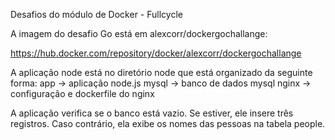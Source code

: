 Desafios do módulo de Docker - Fullcycle

A imagem do desafio Go está em alexcorr/dockergochallange:

https://hub.docker.com/repository/docker/alexcorr/dockergochallange


A aplicação node está no diretório node que está organizado da seguinte forma:
app -> aplicação node.js 
mysql -> banco de dados mysql
nginx -> configuração e dockerfile do nginx

A aplicação verifica se o banco está vazio. Se estiver, ele insere três registros. Caso contrário, ela exibe os nomes das pessoas na tabela people.
